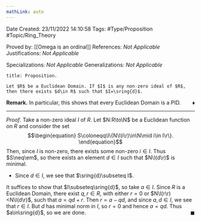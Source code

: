 ```yaml
---
mathLink: auto
---
```


<div class="topSpace"></div>

Date Created: 23/11/2022 14:10:58
Tags: #Type/Proposition #Topic/Ring_Theory

Proved by: [[Omega is an ordinal]]
References: _Not Applicable_
Justifications: _Not Applicable_

Specializations: _Not Applicable_
Generalizations: _Not Applicable_

``` ad-Proposition
title: Proposition.

Let $R$ be a Euclidean Domain. If $I$ is any non-zero ideal of $R$, then there exists $d\in R$ such that $I=\sring{d}$.

```

**Remark.** In particular, this shows that every Euclidean Domain is a PID.<span style="float:right;">$\blacklozenge$</span>

---

_Proof_. Take a non-zero ideal $I$ of $R$. Let $N:R\to\N$ be a Euclidean function on $R$ and consider the set
$$\begin{equation}
    S\coloneqq\l\{N\l(i\r)\in\N\mid i\in I\r\}.
\end{equation}$$
Then, since $I$ is non-zero, there exists some non-zero $i\in I$. Thus $S\neq\em$, so there exists an element $d\in I$ such that $N\l(d\r)$ is minimal.
* Since $d\in I$, we see that $\sring{d}\subseteq I$.

It suffices to show that $I\subseteq\sring{d}$, so take $a\in I$. Since $R$ is a Euclidean Domain, there exist $q,r\in R$, with either $r=0$ or $N\l(r\r)<N\l(d\r)$, such that $a=qd+r$. Then $r=a-qd$, and since $a,d\in I$, we see that $r\in I$. But $d$ has minimal norm in $I$, so $r=0$ and hence $a=qd$. Thus $a\in\sring{d}$, so we are done.<span style="float:right;">$\blacksquare$</span>
